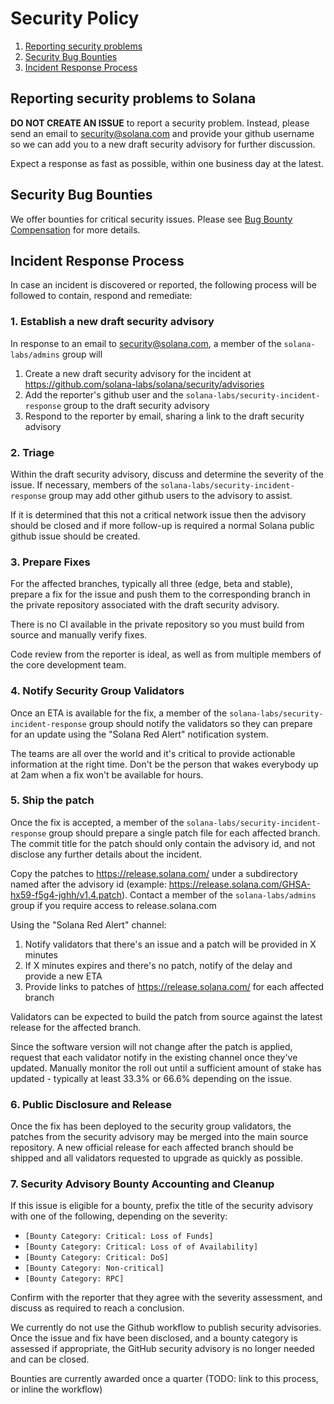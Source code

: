 # Security Policy

1. [Reporting security problems](#reporting)
4. [Security Bug Bounties](#bounty)
2. [Incident Response Process](#process)

<a name="reporting"></a>
## Reporting security problems to Solana

**DO NOT CREATE AN ISSUE** to report a security problem. Instead, please send an
email to security@solana.com and provide your github username so we can add you
to a new draft security advisory for further discussion.

Expect a response as fast as possible, within one business day at the latest.

<a name="bounty"></a>
## Security Bug Bounties
We offer bounties for critical security issues. Please see [Bug Bounty
Compensation](https://forums.solana.com/t/tour-de-sol-updates-to-tour-de-sol-and-bug-bounty-compensation-structure/1132)
for more details.

<a name="process"></a>
## Incident Response Process

In case an incident is discovered or reported, the following process will be
followed to contain, respond and remediate:

### 1. Establish a new draft security advisory
In response to an email to security@solana.com, a member of the `solana-labs/admins` group will
1. Create a new draft security advisory for the incident at https://github.com/solana-labs/solana/security/advisories
2. Add the reporter's github user and the `solana-labs/security-incident-response` group to the draft security advisory
3. Respond to the reporter by email, sharing a link to the draft security advisory

### 2. Triage
Within the draft security advisory, discuss and determine the severity of the
issue. If necessary, members of the `solana-labs/security-incident-response`
group may add other github users to the advisory to assist.

If it is determined that this not a critical network issue then the advisory
should be closed and if more follow-up is required a normal Solana public github
issue should be created.

### 3. Prepare Fixes
For the affected branches, typically all three (edge, beta and stable), prepare
a fix for the issue and push them to the corresponding branch in the private
repository associated with the draft security advisory.

There is no CI available in the private repository so you must build from source
and manually verify fixes.

Code review from the reporter is ideal, as well as from multiple members of the
core development team.

### 4. Notify Security Group Validators
Once an ETA is available for the fix, a member of the
`solana-labs/security-incident-response` group should notify the validators so
they can prepare for an update using the "Solana Red Alert" notification system.

The teams are all over the world and it's critical to provide actionable
information at the right time. Don't be the person that wakes everybody up at
2am when a fix won't be available for hours.

### 5. Ship the patch
Once the fix is accepted, a member of the
`solana-labs/security-incident-response` group should prepare a single patch
file for each affected branch. The commit title for the patch should only
contain the advisory id, and not disclose any further details about the
incident.

Copy the patches to https://release.solana.com/ under a subdirectory named after
the advisory id (example:
https://release.solana.com/GHSA-hx59-f5g4-jghh/v1.4.patch). Contact a member of
the `solana-labs/admins` group if you require access to release.solana.com

Using the "Solana Red Alert" channel:
1. Notify validators that there's an issue and a patch will be provided in X minutes
2. If X minutes expires and there's no patch, notify of the delay and provide a
   new ETA
3. Provide links to patches of https://release.solana.com/ for each affected branch

Validators can be expected to build the patch from source against the latest
release for the affected branch.

Since the software version will not change after the patch is applied, request
that each validator notify in the existing channel once they've updated. Manually
monitor the roll out until a sufficient amount of stake has updated - typically
at least 33.3% or 66.6% depending on the issue.

### 6. Public Disclosure and Release
Once the fix has been deployed to the security group validators, the patches from the security
advisory may be merged into the main source repository. A new official release
for each affected branch should be shipped and all validators requested to
upgrade as quickly as possible.

### 7. Security Advisory Bounty Accounting and Cleanup

If this issue is eligible for a bounty, prefix the title of the security
advisory with one of the following, depending on the severity:
* `[Bounty Category: Critical: Loss of Funds]`
* `[Bounty Category: Critical: Loss of of Availability]`
* `[Bounty Category: Critical: DoS]`
* `[Bounty Category: Non-critical]`
* `[Bounty Category: RPC]`

Confirm with the reporter that they agree with the severity assessment, and
discuss as required to reach a conclusion.

We currently do not use the Github workflow to publish security advisories.
Once the issue and fix have been disclosed, and a bounty category is assessed if
appropriate, the GitHub security advisory is no longer needed and can be closed.

Bounties are currently awarded once a quarter (TODO: link to this process, or
inline the workflow)

